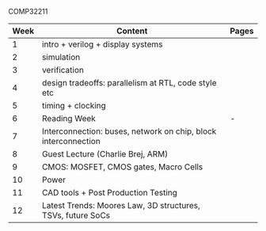 COMP32211

| Week | Content                                                        | Pages |
| ---- | -------------------------------------------------------------- | ----- |
| 1    | intro + verilog + display systems                              |       |
| 2    | simulation                                                     |       |
| 3    | verification                                                   |       |
| 4    | design tradeoffs: parallelism at RTL, code style etc           |       |
| 5    | timing + clocking                                              |       |
| 6    | Reading Week                                                   | -     |
| 7    | Interconnection: buses, network on chip, block interconnection |       |
| 8    | Guest Lecture (Charlie Brej, ARM)                              |       |
| 9    | CMOS: MOSFET, CMOS gates, Macro Cells                          |       |
| 10   | Power                                                          |       |
| 11   | CAD tools + Post Production Testing                            |       |
| 12     | Latest Trends: Moores Law, 3D structures, TSVs, future SoCs   |       |
